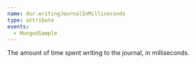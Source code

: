 ```yaml
---
name: dur.writingJournalInMilliseconds
type: attribute
events:
  - MongodSample
---
```


The amount of time spent writing to the journal, in milliseconds.